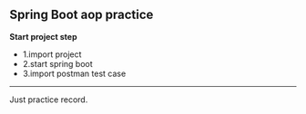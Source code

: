 Spring Boot aop practice
------------

**Start project step**


* 1.import project <br>
* 2.start spring boot <br>
* 3.import postman test case <br>
 
 ---
Just practice record.
